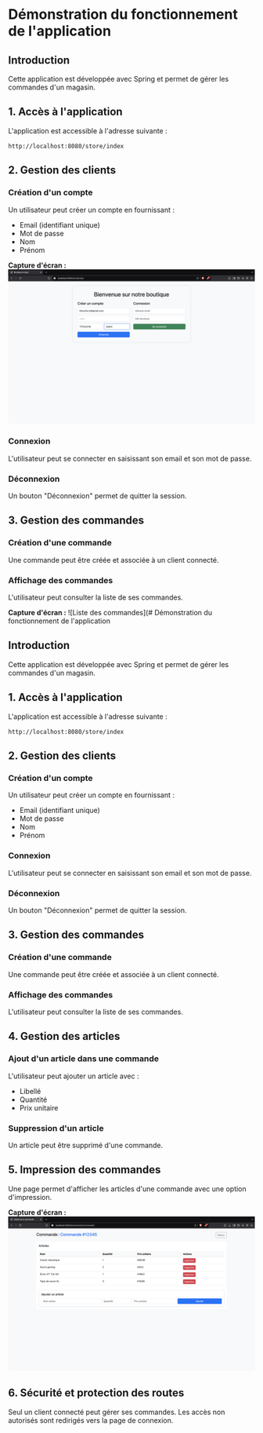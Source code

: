 # Démonstration du fonctionnement de l'application

## Introduction
Cette application est développée avec Spring et permet de gérer les commandes d'un magasin.

## 1. Accès à l'application
L'application est accessible à l'adresse suivante :
```
http://localhost:8080/store/index
```

## 2. Gestion des clients
### Création d'un compte
Un utilisateur peut créer un compte en fournissant :
- Email (identifiant unique)
- Mot de passe
- Nom
- Prénom

**Capture d'écran :** ![Création de compte](https://github.com/salim2607/TP2-spring/blob/3473e5768a94e9cd3ed156863e601698cceaa0d0/photos/Capture%20d%E2%80%99%C3%A9cran%202025-03-06%20%C3%A0%2008.53.49.png)

### Connexion
L'utilisateur peut se connecter en saisissant son email et son mot de passe.


### Déconnexion
Un bouton "Déconnexion" permet de quitter la session.

## 3. Gestion des commandes
### Création d'une commande
Une commande peut être créée et associée à un client connecté.


### Affichage des commandes
L'utilisateur peut consulter la liste de ses commandes.

**Capture d'écran :** ![Liste des commandes](# Démonstration du fonctionnement de l'application

## Introduction
Cette application est développée avec Spring et permet de gérer les commandes d'un magasin.

## 1. Accès à l'application
L'application est accessible à l'adresse suivante :
```
http://localhost:8080/store/index
```

## 2. Gestion des clients
### Création d'un compte
Un utilisateur peut créer un compte en fournissant :
- Email (identifiant unique)
- Mot de passe
- Nom
- Prénom


### Connexion
L'utilisateur peut se connecter en saisissant son email et son mot de passe.



### Déconnexion
Un bouton "Déconnexion" permet de quitter la session.

## 3. Gestion des commandes
### Création d'une commande
Une commande peut être créée et associée à un client connecté.


### Affichage des commandes
L'utilisateur peut consulter la liste de ses commandes.


## 4. Gestion des articles
### Ajout d'un article dans une commande
L'utilisateur peut ajouter un article avec :
- Libellé
- Quantité
- Prix unitaire


### Suppression d'un article
Un article peut être supprimé d'une commande.



## 5. Impression des commandes
Une page permet d'afficher les articles d'une commande avec une option d'impression.

**Capture d'écran :** ![Impression commande](https://github.com/salim2607/TP2-spring/blob/93958a203b4139d35ef329401ff79cfb26190fc6/photos/Capture%20d%E2%80%99%C3%A9cran%202025-03-06%20%C3%A0%2009.07.08.png)

## 6. Sécurité et protection des routes
Seul un client connecté peut gérer ses commandes. Les accès non autorisés sont redirigés vers la page de connexion.



